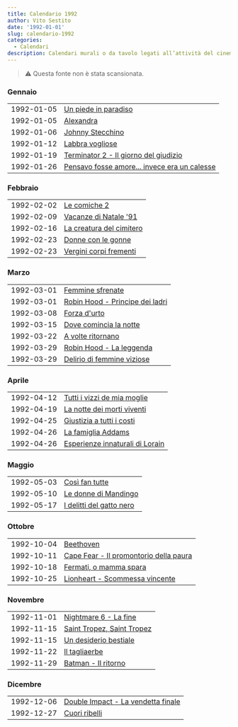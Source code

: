 ```yaml
---
title: Calendario 1992
author: Vito Sestito
date: '1992-01-01'
slug: calendario-1992
categories:
  - Calendari
description: Calendari murali o da tavolo legati all’attività del cinema. Indicano la data di proiezione e il titolo dei film, insieme agli incassi registrati.
---
```



> ⚠️ Questa fonte non è stata scansionata.





### Gennaio


|           |                                             |
|:----------|:--------------------------------------------|
|1992-01-05 |[Un piede in paradiso](https://www.imdb.com/title/tt0102667/)|
|1992-01-05 |[Alexandra](https://www.imdb.com/title/tt0374490/)|
|1992-01-06 |[Johnny Stecchino](https://www.imdb.com/title/tt0102164/)|
|1992-01-12 |[Labbra vogliose](https://www.imdb.com/title/tt0195009/)|
|1992-01-19 |[Terminator 2 - Il giorno del giudizio](https://www.imdb.com/title/tt0103064/)|
|1992-01-26 |[Pensavo fosse amore... invece era un calesse](https://www.imdb.com/title/tt0105120/)|

### Febbraio


|           |                         |
|:----------|:------------------------|
|1992-02-02 |[Le comiche 2](https://www.imdb.com/title/tt0103991/)|
|1992-02-09 |[Vacanze di Natale '91](https://www.imdb.com/title/tt0105717/)|
|1992-02-16 |[La creatura del cimitero](https://www.imdb.com/title/tt0099697/)|
|1992-02-23 |[Donne con le gonne](https://www.imdb.com/title/tt0104122/)|
|1992-02-23 |[Vergini corpi frementi](https://www.imdb.com/title/tt0126098/)|

### Marzo


|           |                                |
|:----------|:-------------------------------|
|1992-03-01 |[Femmine sfrenate](https://www.imdb.com/title/tt0096037/)|
|1992-03-01 |[Robin Hood - Principe dei ladri](https://www.imdb.com/title/tt0102798/)|
|1992-03-08 |[Forza d'urto](https://www.imdb.com/title/tt0102984/)|
|1992-03-15 |[Dove comincia la notte](https://www.imdb.com/title/tt0155681/)|
|1992-03-22 |[A volte ritornano](https://www.imdb.com/title/tt0102960/)|
|1992-03-29 |[Robin Hood - La leggenda](https://www.imdb.com/title/tt0102797/)|
|1992-03-29 |[Delirio di femmine viziose](https://www.imdb.com/title/tt0088160/)|

### Aprile


|           |                                |
|:----------|:-------------------------------|
|1992-04-12 |[Tutti i vizzi de mia moglie](https://www.imdb.com/title/tt8006450/)|
|1992-04-19 |[La notte dei morti viventi](https://www.imdb.com/title/tt0100258/)|
|1992-04-25 |[Giustizia a tutti i costi](https://www.imdb.com/title/tt0102614/)|
|1992-04-26 |[La famiglia Addams](https://www.imdb.com/title/tt0101272/)|
|1992-04-26 |[Esperienze innaturali di Lorain](https://www.imdb.com/title/tt0311643/)|

### Maggio


|           |                         |
|:----------|:------------------------|
|1992-05-03 |[Così fan tutte](https://www.imdb.com/title/tt0104014/)|
|1992-05-10 |[Le donne di Mandingo](https://www.imdb.com/title/tt0144877/)|
|1992-05-17 |[I delitti del gatto nero](https://www.imdb.com/title/tt0100740/)|

### Ottobre


|           |                                       |
|:----------|:--------------------------------------|
|1992-10-04 |[Beethoven](https://www.imdb.com/title/tt0103786/)|
|1992-10-11 |[Cape Fear - Il promontorio della paura](https://www.imdb.com/title/tt0101540/)|
|1992-10-18 |[Fermati, o mamma spara](https://www.imdb.com/title/tt0105477/)|
|1992-10-25 |[Lionheart - Scommessa vincente](https://www.imdb.com/title/tt0100029/)|

### Novembre


|           |                           |
|:----------|:--------------------------|
|1992-11-01 |[Nightmare 6 - La fine](https://www.imdb.com/title/tt0101917/)|
|1992-11-15 |[Saint Tropez, Saint Tropez](https://www.imdb.com/title/tt0166335/)|
|1992-11-15 |[Un desiderio bestiale](https://www.imdb.com/title/tt0204265/)|
|1992-11-22 |[Il tagliaerbe](https://www.imdb.com/title/tt0104692/)|
|1992-11-29 |[Batman - Il ritorno](https://www.imdb.com/title/tt0103776/)|

### Dicembre


|           |                                   |
|:----------|:----------------------------------|
|1992-12-06 |[Double Impact - La vendetta finale](https://www.imdb.com/title/tt0101764/)|
|1992-12-27 |[Cuori ribelli](https://www.imdb.com/title/tt0104231/)|


